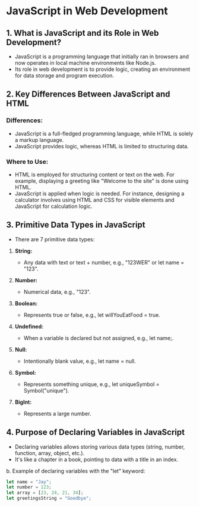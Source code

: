 # JavaScript in Web Development

## 1. What is JavaScript and its Role in Web Development?

- JavaScript is a programming language that initially ran in browsers and now operates in local machine environments like Node.js.
- Its role in web development is to provide logic, creating an environment for data storage and program execution.

## 2. Key Differences Between JavaScript and HTML

### Differences:

- JavaScript is a full-fledged programming language, while HTML is solely a markup language.
- JavaScript provides logic, whereas HTML is limited to structuring data.

### Where to Use:

- HTML is employed for structuring content or text on the web. For example, displaying a greeting like "Welcome to the site" is done using HTML.
- JavaScript is applied when logic is needed. For instance, designing a calculator involves using HTML and CSS for visible elements and JavaScript for calculation logic.

## 3. Primitive Data Types in JavaScript

- There are 7 primitive data types:

1. **String:**
   - Any data with text or text + number, e.g., "123WER" or let name = "123".

2. **Number:**
   - Numerical data, e.g., "123".

3. **Boolean:**
   - Represents true or false, e.g., let willYouEatFood = true.

4. **Undefined:**
   - When a variable is declared but not assigned, e.g., let name;.

5. **Null:**
   - Intentionally blank value, e.g., let name = null.

6. **Symbol:**
   - Represents something unique, e.g., let uniqueSymbol = Symbol("unique").

7. **BigInt:**
   - Represents a large number.

## 4. Purpose of Declaring Variables in JavaScript

- Declaring variables allows storing various data types (string, number, function, array, object, etc.).
- It's like a chapter in a book, pointing to data with a title in an index.

b. Example of declaring variables with the "let" keyword:

```javascript
let name = "Jay";
let number = 123;
let array = [23, 24, 21, 34];
let greetingsString = "Goodbye";

